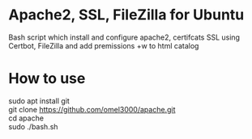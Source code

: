# Apache2, SSL, FileZilla for Ubuntu 
Bash script which install and configure apache2, certifcats SSL using Certbot, FileZilla and add premissions +w to html catalog
# How to use
sudo apt install git  
git clone https://github.com/omel3000/apache.git  
cd apache  
sudo ./bash.sh
